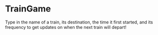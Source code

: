 # TrainGame
Type in the name of a train, its destination, the time it first started, and its frequency to get updates on when the next train will depart! 